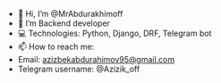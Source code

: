 - 👋 Hi, I’m @MrAbdurakhimoff
- 👀 I’m Backend developer
- 💻 Technologies: Python, Django, DRF, Telegram bot
- 📫 How to reach me:
- Email: azizbekabdurahimov95@gmail.com
- Telegram username: @Azizik_off



<!---
MrAbdurakhimoff/MrAbdurakhimoff is a ✨ special ✨ repository because its `README.md` (this file) appears on your GitHub profile.
You can click the Preview link to take a look at your changes.
--->
